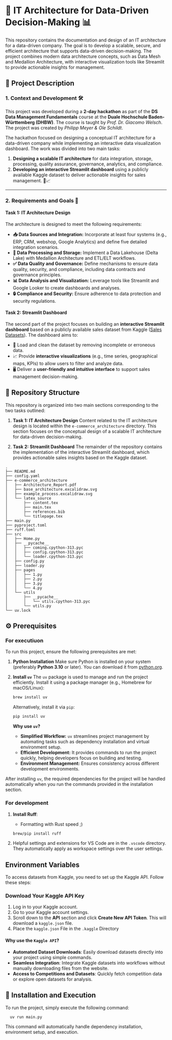 # 🏢 IT Architecture for Data-Driven Decision-Making 📊

This repository contains the documentation and design of an IT architecture for a data-driven company. The goal is to develop a scalable, secure, and efficient architecture that supports data-driven decision-making. The project combines modern data architecture concepts, such as Data Mesh and Medallion Architecture, with interactive visualization tools like Streamlit to provide actionable insights for management.

## 📝 Project Description

### 1. Context and Development 🛠️

This project was developed during a **2-day hackathon** as part of the **DS Data Management Fundamentals** course at the **Duale Hochschule Baden-Württemberg (DHBW)**. The course is taught by _Prof. Dr. Giacomo Welsch_. The project was created by _Philipp Meyer & Ole Schildt_.

The hackathon focused on designing a conceptual IT architecture for a data-driven company while implementing an interactive data visualization dashboard. The work was divided into two main tasks:

1. **Designing a scalable IT architecture** for data integration, storage, processing, quality assurance, governance, analytics, and compliance.
2. **Developing an interactive Streamlit dashboard** using a publicly available Kaggle dataset to deliver actionable insights for sales management. 💼📈

---

### 2. Requirements and Goals 🎯

#### **Task 1: IT Architecture Design**

The architecture is designed to meet the following requirements:

- **📥 Data Sources and Integration:** Incorporate at least four systems (e.g., ERP, CRM, webshop, Google Analytics) and define five detailed integration scenarios.
- **💾 Data Processing and Storage:** Implement a Data Lakehouse (Delta Lake) with Medallion Architecture and ETL/ELT workflows.
- **✅ Data Quality and Governance:** Define mechanisms to ensure data quality, security, and compliance, including data contracts and governance principles.
- **📊 Data Analysis and Visualization:** Leverage tools like Streamlit and Google Looker to create dashboards and analyses.
- **🔒 Compliance and Security:** Ensure adherence to data protection and security regulations.

#### **Task 2: Streamlit Dashboard**

The second part of the project focuses on building an **interactive Streamlit dashboard** based on a publicly available sales dataset from Kaggle ([Sales Datasets](https://www.kaggle.com/datasets/?search=sales)). The dashboard aims to:

- 🧹 Load and clean the dataset by removing incomplete or erroneous data.
- 📈 Provide **interactive visualizations** (e.g., time series, geographical maps, KPIs) to allow users to filter and analyze data.
- 🖥️ Deliver a **user-friendly and intuitive interface** to support sales management decision-making.

## 📂 Repository Structure

This repository is organized into two main sections corresponding to the two tasks outlined:

1. **Task 1: IT Architecture Design**
   Content related to the IT architecture design is located within the `e-commerce_architecture` directory. This section focuses on the conceptual design of a scalable IT architecture for data-driven decision-making.

2. **Task 2: Streamlit Dashboard**
   The remainder of the repository contains the implementation of the interactive Streamlit dashboard, which provides actionable sales insights based on the Kaggle dataset.

```tree
.
├── README.md
├── config.yaml
├── e-commerce_architecture
│   ├── Architecture_Report.pdf
│   ├── base_architecture.excalidraw.svg
│   ├── example_process.excalidraw.svg
│   └── latex_source
│       ├── content.tex
│       ├── main.tex
│       ├── references.bib
│       └── titlepage.tex
├── main.py
├── pyproject.toml
├── ruff.toml
├── src
│   ├── Home.py
│   ├── __pycache__
│   │   ├── coming.cpython-313.pyc
│   │   ├── config.cpython-313.pyc
│   │   └── loader.cpython-313.pyc
│   ├── config.py
│   ├── loader.py
│   ├── pages
│   │   ├── 1.py
│   │   ├── 2.py
│   │   ├── 3.py
│   │   └── 4.py
│   └── utils
│       ├── __pycache__
│       │   └── utils.cpython-313.pyc
│       └── utils.py
└── uv.lock
```

## ⚙️ Prerequisites

### For executiuon

To run this project, ensure the following prerequisites are met:

1. **Python Installation**
   Make sure Python is installed on your system (preferably **Python 3.10** or later). You can download it from [python.org](https://www.python.org).

2. **Install `uv`**
   The `uv` package is used to manage and run the project efficiently. Install it using a package manager (e.g., Homebrew for macOS/Linux):

   ```bash
   brew install uv
   ```

   Alternatively, install it via `pip`:

   ```bash
   pip install uv
   ```

   **Why use `uv`?**

   - **Simplified Workflow:** `uv` streamlines project management by automating tasks such as dependency installation and virtual environment setup.
   - **Efficient Development:** It provides commands to run the project quickly, helping developers focus on building and testing.
   - **Environment Management:** Ensures consistency across different development environments.

After installing `uv`, the required dependencies for the project will be handled automatically when you run the commands provided in the installation section.

### For development

1. **Install Ruff**:

   - Formatting with Rust speed ;)

   ```bash
   brew/pip install ruff
   ```

2. Helpful settings and extensions for VS Code are in the `.vscode` directory. They automatically apply as workspace settings over the user settings.

## Environment Variables

To access datasets from Kaggle, you need to set up the Kaggle API. Follow these steps:

### Download Your Kaggle API Key

1. Log in to your Kaggle account.
2. Go to your Kaggle account settings.
3. Scroll down to the **API** section and click **Create New API Token**. This will download a `kaggle.json` file.
4. Place the `kaggle.json` File in the `.kaggle` Directory

#### **Why use the `Kaggle API`?**

- **Automated Dataset Downloads**: Easily download datasets directly into your project using simple commands.
- **Seamless Integration**: Integrate Kaggle datasets into workflows without manually downloading files from the website.
- **Access to Competitions and Datasets**: Quickly fetch competition data or explore open datasets for analysis.

## 🚀 Installation and Execution

To run the project, simply execute the following command:

```bash
  uv run main.py
```

This command will automatically handle dependency installation, environment setup, and execution.
